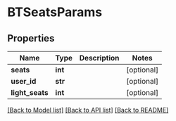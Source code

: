 # BTSeatsParams

## Properties
Name | Type | Description | Notes
------------ | ------------- | ------------- | -------------
**seats** | **int** |  | [optional] 
**user_id** | **str** |  | [optional] 
**light_seats** | **int** |  | [optional] 

[[Back to Model list]](../README.md#documentation-for-models) [[Back to API list]](../README.md#documentation-for-api-endpoints) [[Back to README]](../README.md)


